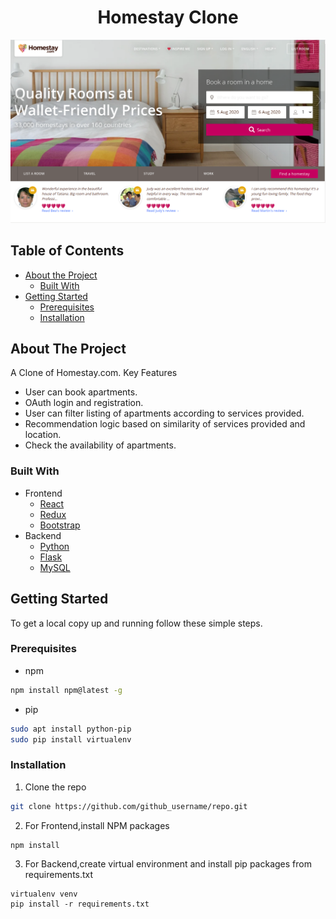 

<p>
  <h1 align="center">Homestay Clone</h1>
</p>
  
![alt text](https://raw.githubusercontent.com/Charul090/HomeStay-Clone/master/project_guide/homestay.png "Home Screenshot")


## Table of Contents

* [About the Project](#about-the-project)
  * [Built With](#built-with)
* [Getting Started](#getting-started)
  * [Prerequisites](#prerequisites)
  * [Installation](#installation)




## About The Project


A Clone of Homestay.com. Key Features
  - User can book apartments.
  - OAuth login and registration.
  - User can filter listing of apartments according to services provided.
  - Recommendation logic based on similarity of services provided and location.
  - Check the availability of apartments.

### Built With
- Frontend
    - [React](https://reactjs.org/)
    - [Redux](https://redux.js.org/)
    - [Bootstrap](https://getbootstrap.com/)
- Backend
    - [Python](https://www.python.org/)
    - [Flask](https://flask.palletsprojects.com/en/1.1.x/)
    - [MySQL](https://www.mysql.com/)

## Getting Started

To get a local copy up and running follow these simple steps.

### Prerequisites

* npm
```sh
npm install npm@latest -g
```
* pip
```sh
sudo apt install python-pip
sudo pip install virtualenv 
```

### Installation
 
1. Clone the repo
```sh
git clone https://github.com/github_username/repo.git
```
2. For Frontend,install NPM packages
```sh
npm install
```

3. For Backend,create virtual environment and install pip packages from requirements.txt
```
virtualenv venv
pip install -r requirements.txt
```
